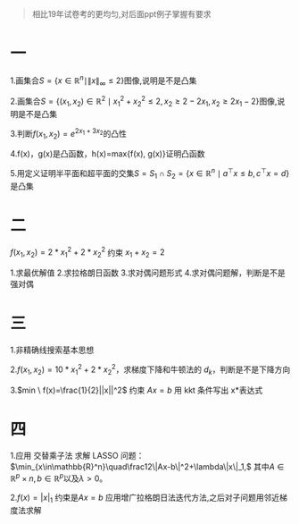 > 相比19年试卷考的更均匀,对后面ppt例子掌握有要求

# 一

1.画集合$S = \{ x \in \mathbb{R}^n \mid \|x\|_\infty \leq 2 \}$图像,说明是不是凸集

2.画集合$S = \left\{ (x_1, x_2) \in \mathbb{R}^2 \mid x_1^2 + x_2^2 \leq 2, \, x_2 \geq 2 - 2x_1, \, x_2 \geq 2x_1 - 2 \right\}$图像,说明是不是凸集

3.判断$f(x_1,x_2)=e^{2x_1+3x_2}$的凸性

4.f(x)，g(x)是凸函数，h(x)=max{f(x), g(x)}证明凸函数

5.用定义证明半平面和超平面的交集$S = S_1 \cap S_2 = \{ x \in \mathbb{R}^n \mid a^\top x \leq b, \, c^\top x = d \}$是凸集


# 二

$f(x_1,x_2)=2 * x_1^2+2 * x_2^2$
约束 $x_1+x_2=2$

1.求最优解值
2.求拉格朗日函数
3.求对偶问题形式
4.求对偶问题解，判断是不是强对偶

# 三

1.非精确线搜索基本思想

2.$f(x_1,x_2)=10 * x_1^2+2 * x_2^2$，求梯度下降和牛顿法的 $d_k$，判断是不是下降方向

3.$min \ f(x)=\frac{1}{2}||x||^2$ 约束 $Ax=b$ 用 kkt 条件写出 x*表达式

# 四

1.应用 交替乘子法 求解 LASSO 问题：$\min_{x\in\mathbb{R}^n}\quad\frac12\|Ax-b\|^2+\lambda\|x\|_1,$ 其中$A\in\mathbb{R}^p\times n,b\in\mathbb{R}^p$以及$\lambda>0$。

2.$f(x)=|x|_1$ 约束是$Ax=b$ 应用增广拉格朗日法迭代方法,之后对子问题用邻近梯度法求解